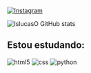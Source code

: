 

[![Instagram](https://img.shields.io/badge/Instagram-E4405F?style=for-the-badge&logo=instagram&logoColor=white)](https://www.instagram.com/lucakser/)

![lslucasO GitHub stats](https://github-readme-stats.vercel.app/api?username=lslucasO&show_icons=true&theme=tokyonight)


## Estou estudando:

<div style="display: inline_block">
  <img align="center" alt="html5" src="https://img.shields.io/badge/HTML5-E34F26?style=for-the-badge&logo=html5&logoColor=white" />
  <img align="center" alt="css" src="https://img.shields.io/badge/CSS3-1572B6?style=for-the-badge&logo=css3&logoColor=white" />
  <img align="center" alt="python" src="https://img.shields.io/badge/Python-3776AB?style=for-the-badge&logo=python&logoColor=white" />
</div><br/>



